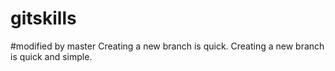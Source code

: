 # gitskills
#modified by master
Creating a new branch is quick.
Creating a new branch is quick and simple.
